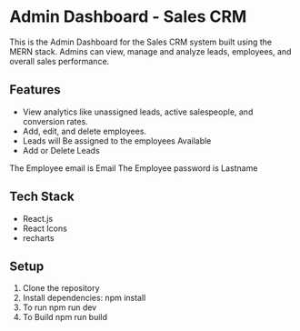# Admin Dashboard - Sales CRM

This is the Admin Dashboard for the Sales CRM system built using the MERN stack. Admins can view, manage and analyze leads, employees, and overall sales performance.

## Features

- View analytics like unassigned leads, active salespeople, and conversion rates.
- Add, edit, and delete employees.
- Leads will Be assigned to the employees Available
- Add or Delete Leads

The Employee email is Email
The Employee password is Lastname

## Tech Stack

- React.js
- React Icons
- recharts

## Setup

1. Clone the repository
2. Install dependencies:
   npm install
3. To run
   npm run dev
4. To Build
   npm run build
